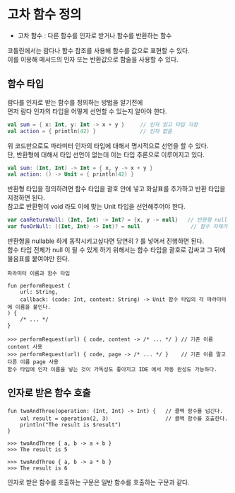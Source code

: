 # 고차 함수 정의  

* 고차 함수 : 다른 함수를 인자로 받거나 함수를 반환하는 함수    
  
코틀린에서는 람다나 함수 참조를 사용해 함수를 값으로 표현할 수 있다.     
이를 이용해 메서드의 인자 또는 반환값으로 함술을 사용할 수 있다.   

## 함수 타입   
  
람다를 인자로 받는 함수를 정의하는 방법을 알기전에    
먼저 람다 인자의 타입을 어떻게 선언할 수 있는지 알아야 한다.    

```kt
val sum = { x: Int, y: Int -> x + y }     // 인자 있고 타입 지정 
val action = { println(42) }              // 인자 없음 
```
위 코드만으로도 파라미터 인자의 타입에 대해서 명시적으로 선언을 할 수 있다.    
단, 반환형에 대해서 타입 선언이 없는데 이는 타입 추론으로 이루어지고 있다.   
  
```kt
val sum: (Int, Int) -> Int = { x, y -> x + y }
val action: () -> Unit = { println(42) }
```
반환형 타입을 정의하려면 함수 타입을 괄호 안에 넣고 화살표를 추가하고 반환 타입을 지정하면 된다.   
참고로 반환형이 void 라도 이에 맞는 Unit 타입을 선언해주어야 한다.    

```kt
var canReturnNull: (Int, Int) -> Int? = {x, y -> null}   // 반환형 null
var funOrNull: ((Int, Int) -> Int)? = null                // 함수 자체가 null
```
   
반환형을 nullable 하게 동작시키고싶다면 당연히 ? 를 넣어서 진행하면 된다.       
함수 타입 전체가 null 이 될 수 있게 하기 위해서는 함수 타입을 괄호로 감싸고 그 뒤에 물음표를 붙여야만 한다.  

```
파라미터 이름과 함수 타입 

fun performRequest (
    url: String,
    callback: (code: Int, content: String) -> Unit 함수 타입의 각 파라미터에 이름을 붙인다.  
) {
    /* ... */
}

>>> performRequest(url) { code, content -> /* ... */ } // 기존 이름 content 사용   
>>> performRequest(url) { code, page -> /* ... */ }    // 기존 이름 말고 다른 이름 page 사용  
함수 타입에 인자 이름을 넣는 것이 가독성도 좋아지고 IDE 에서 자동 완성도 가능하다.   
```  

## 인자로 받은 함수 호출 

```
fun twoAndThree(operation: (Int, Int) -> Int) {   // 콜백 함수를 넘긴다.
    val result = operation(2, 3)                  // 콜백 함수를 호출한다. 
    println("The result is $result") 
}

>>> twoAndThree { a, b -> a + b }
>>> The result is 5

>>> twoAndThree { a, b -> a * b }
>>> The result is 6
```
인자로 받은 함수를 호출하는 구문은 일반 함수를 호출하는 구문과 같다.   



